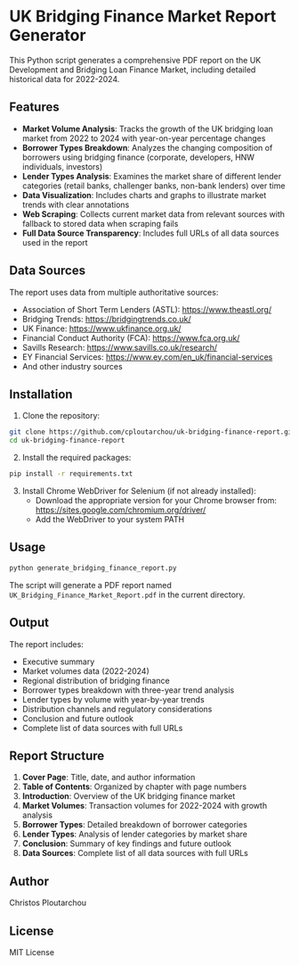 # UK Bridging Finance Market Report Generator

This Python script generates a comprehensive PDF report on the UK Development and Bridging Loan Finance Market, including detailed historical data for 2022-2024.

## Features

- **Market Volume Analysis**: Tracks the growth of the UK bridging loan market from 2022 to 2024 with year-on-year percentage changes
- **Borrower Types Breakdown**: Analyzes the changing composition of borrowers using bridging finance (corporate, developers, HNW individuals, investors)
- **Lender Types Analysis**: Examines the market share of different lender categories (retail banks, challenger banks, non-bank lenders) over time
- **Data Visualization**: Includes charts and graphs to illustrate market trends with clear annotations
- **Web Scraping**: Collects current market data from relevant sources with fallback to stored data when scraping fails
- **Full Data Source Transparency**: Includes full URLs of all data sources used in the report

## Data Sources

The report uses data from multiple authoritative sources:
- Association of Short Term Lenders (ASTL): https://www.theastl.org/
- Bridging Trends: https://bridgingtrends.co.uk/
- UK Finance: https://www.ukfinance.org.uk/
- Financial Conduct Authority (FCA): https://www.fca.org.uk/
- Savills Research: https://www.savills.co.uk/research/
- EY Financial Services: https://www.ey.com/en_uk/financial-services
- And other industry sources

## Installation

1. Clone the repository:
```bash
git clone https://github.com/cploutarchou/uk-bridging-finance-report.git
cd uk-bridging-finance-report
```

2. Install the required packages:
```bash
pip install -r requirements.txt
```

3. Install Chrome WebDriver for Selenium (if not already installed):
   - Download the appropriate version for your Chrome browser from: https://sites.google.com/chromium.org/driver/
   - Add the WebDriver to your system PATH

## Usage

```bash
python generate_bridging_finance_report.py
```

The script will generate a PDF report named `UK_Bridging_Finance_Market_Report.pdf` in the current directory.

## Output

The report includes:
- Executive summary
- Market volumes data (2022-2024)
- Regional distribution of bridging finance
- Borrower types breakdown with three-year trend analysis
- Lender types by volume with year-by-year trends
- Distribution channels and regulatory considerations
- Conclusion and future outlook
- Complete list of data sources with full URLs

## Report Structure

1. **Cover Page**: Title, date, and author information
2. **Table of Contents**: Organized by chapter with page numbers
3. **Introduction**: Overview of the UK bridging finance market
4. **Market Volumes**: Transaction volumes for 2022-2024 with growth analysis
5. **Borrower Types**: Detailed breakdown of borrower categories
6. **Lender Types**: Analysis of lender categories by market share
7. **Conclusion**: Summary of key findings and future outlook
8. **Data Sources**: Complete list of all data sources with full URLs

## Author

Christos Ploutarchou

## License

MIT License
